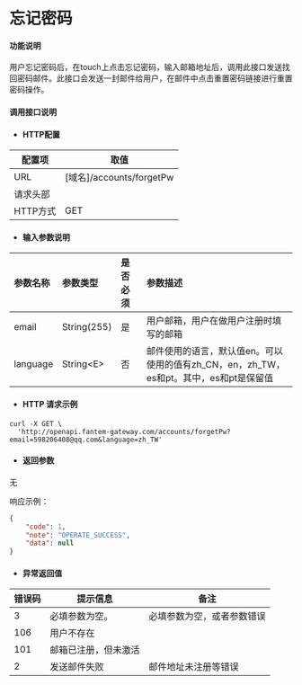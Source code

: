 # 忘记密码

#### 功能说明

用户忘记密码后，在touch上点击忘记密码，输入邮箱地址后，调用此接口发送找回密码邮件。此接口会发送一封邮件给用户，在邮件中点击重置密码链接进行重置密码操作。

#### 调用接口说明

* #### HTTP配置

| 配置项 | 取值 |
| --- | --- |
| URL | \[域名\]/accounts/forgetPw |
| 请求头部 |  |
| HTTP方式 | GET |

* #### 输入参数说明

| 参数名称 | 参数类型 | 是否必须 | 参数描述 |
| :--- | :--- | :--- | :--- |
| email | String\(255\) | 是 | 用户邮箱，用户在做用户注册时填写的邮箱 |
| language | String&lt;E&gt; | 否 | 邮件使用的语言，默认值en。可以使用的值有zh\_CN，en，zh\_TW，es和pt。其中，es和pt是保留值 |

* #### HTTP 请求示例

```
curl -X GET \
  'http://openapi.fantem-gateway.com/accounts/forgetPw?email=598206408@qq.com&language=zh_TW'
```

* #### 返回参数

无

响应示例：

```json
{
    "code": 1,
    "note": "OPERATE_SUCCESS",
    "data": null
}
```

* #### 异常返回值

| 错误码 | 提示信息 | 备注 |
| --- | --- | --- |
| 3 | 必填参数为空。 | 必填参数为空，或者参数错误 |
| 106 | 用户不存在 |  |
| 101 | 邮箱已注册，但未激活 |  |
| 2 | 发送邮件失败 | 邮件地址未注册等错误 |



